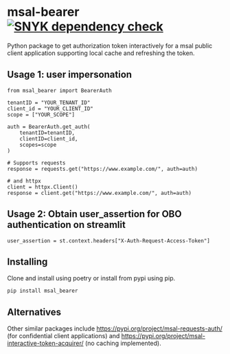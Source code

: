 # msal-bearer [![SNYK dependency check](https://github.com/equinor/msal-bearer/actions/workflows/snyk.yml/badge.svg)](https://github.com/equinor/msal-bearer/actions/workflows/snyk.yml)
Python package to get authorization token interactively for a msal public client application supporting local cache and refreshing the token.

## Usage 1: user impersonation


````
from msal_bearer import BearerAuth

tenantID = "YOUR_TENANT_ID"
client_id = "YOUR_CLIENT_ID"
scope = ["YOUR_SCOPE"]

auth = BearerAuth.get_auth(
    tenantID=tenantID,
    clientID=client_id,
    scopes=scope
)

# Supports requests
response = requests.get("https://www.example.com/", auth=auth)

# and httpx
client = httpx.Client()
response = client.get("https://www.example.com/", auth=auth)

````

## Usage 2: Obtain user_assertion for OBO authentication on streamlit

````
user_assertion = st.context.headers["X-Auth-Request-Access-Token"]

````

## Installing
Clone and install using poetry or install from pypi using pip. 

````
pip install msal_bearer
````


## Alternatives
Other similar packages include https://pypi.org/project/msal-requests-auth/ (for confidential client applications) and https://pypi.org/project/msal-interactive-token-acquirer/ (no caching implemented).

